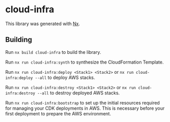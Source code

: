# cloud-infra

This library was generated with [Nx](https://nx.dev).

## Building

Run `nx build cloud-infra` to build the library.

Run `nx run cloud-infra:synth` to synthesize the CloudFormation Template.

Run `nx run cloud-infra:deploy <Stack1> <Stack2>` or `nx run cloud-infra:deploy --all` to deploy AWS stacks.

Run `nx run cloud-infra:destroy <Stack1> <Stack2>` or `nx run cloud-infra:destroy --all` to destroy deployed AWS stacks.

Run `nx run cloud-infra:bootstrap` to set up the initial resources required for managing your CDK deployments in AWS. This is necessary before your first deployment to prepare the AWS environment.
